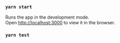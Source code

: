 

### `yarn start`

Runs the app in the development mode.\
Open [http://localhost:3000](http://localhost:3000) to view it in the browser.


### `yarn test`
